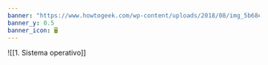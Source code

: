 ```yaml
---
banner: "https://www.howtogeek.com/wp-content/uploads/2018/08/img_5b68e80f77e33.png?height=200p&trim=2,2,2,2"
banner_y: 0.5
banner_icon: 🖥️
---
```

![[1. Sistema operativo]]
